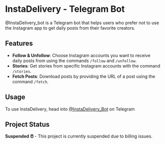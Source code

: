 # InstaDelivery - Telegram Bot

@InstaDelivery_bot is a Telegram bot that helps users who prefer not to use the Instagram app to get daily posts from their favorite creators.

## Features

- **Follow & Unfollow**: Choose Instagram accounts you want to receive daily posts from using the commands `/follow` and `/unfollow`.
- **Stories**: Get stories from specific Instagram accounts with the command `/stories`.
- **Fetch Posts**: Download posts by providing the URL of a post using the command `/fetch`.

## Usage

To use InstaDelivery, head into [@InstaDelivery_Bot](https://t.me/InstaDelivery_Bot) on Telegram

## Project Status

**Suspended ⏰** - This project is currently suspended due to billing issues.
